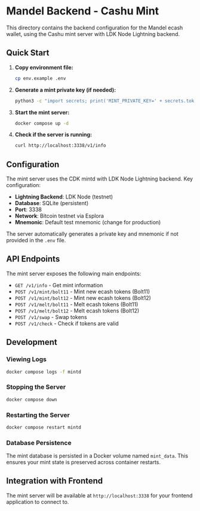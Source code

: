 # Mandel Backend - Cashu Mint

This directory contains the backend configuration for the Mandel ecash wallet, using the Cashu mint server with LDK Node Lightning backend.

## Quick Start

1. **Copy environment file:**
   ```bash
   cp env.example .env
   ```

2. **Generate a mint private key (if needed):**
   ```bash
   python3 -c "import secrets; print('MINT_PRIVATE_KEY=' + secrets.token_hex(32))" >> .env
   ```

3. **Start the mint server:**
   ```bash
   docker compose up -d
   ```

4. **Check if the server is running:**
   ```bash
   curl http://localhost:3338/v1/info
   ```

## Configuration

The mint server uses the CDK mintd with LDK Node Lightning backend. Key configuration:

- **Lightning Backend**: LDK Node (testnet)
- **Database**: SQLite (persistent)
- **Port**: 3338
- **Network**: Bitcoin testnet via Esplora
- **Mnemonic**: Default test mnemonic (change for production)

The server automatically generates a private key and mnemonic if not provided in the `.env` file.

## API Endpoints

The mint server exposes the following main endpoints:

- `GET /v1/info` - Get mint information
- `POST /v1/mint/bolt11` - Mint new ecash tokens (Bolt11)
- `POST /v1/mint/bolt12` - Mint new ecash tokens (Bolt12)
- `POST /v1/melt/bolt11` - Melt ecash tokens (Bolt11)
- `POST /v1/melt/bolt12` - Melt ecash tokens (Bolt12)
- `POST /v1/swap` - Swap tokens
- `POST /v1/check` - Check if tokens are valid

## Development

### Viewing Logs
```bash
docker compose logs -f mintd
```

### Stopping the Server
```bash
docker compose down
```

### Restarting the Server
```bash
docker compose restart mintd
```

### Database Persistence

The mint database is persisted in a Docker volume named `mint_data`. This ensures your mint state is preserved across container restarts.

## Integration with Frontend

The mint server will be available at `http://localhost:3338` for your frontend application to connect to.
